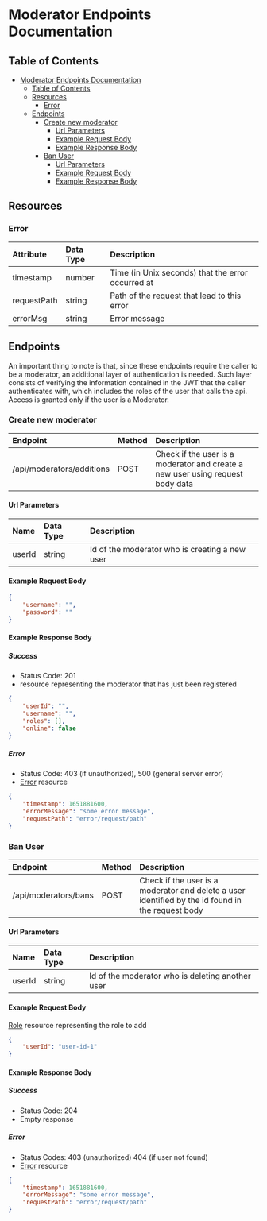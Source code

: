 # Moderator Endpoints Documentation

## Table of Contents

- [Moderator Endpoints Documentation](#moderator-endpoints-documentation)
  - [Table of Contents](#table-of-contents)
  - [Resources](#resources)
    - [Error](#error)
  - [Endpoints](#endpoints)
    - [Create new moderator](#create-new-moderator)
      - [Url Parameters](#url-parameters)
      - [Example Request Body](#example-request-body)
      - [Example Response Body](#example-response-body)
    - [Ban User](#ban-user)
      - [Url Parameters](#url-parameters-1)
      - [Example Request Body](#example-request-body-1)
      - [Example Response Body](#example-response-body-1)

## Resources

### Error

| Attribute | Data Type | Description |
| :-------- | :-------- | :---------- |
| timestamp | number | Time (in Unix seconds) that the error occurred at |
| requestPath | string | Path of the request that lead to this error |
| errorMsg | string | Error message |

## Endpoints

An important thing to note is that, since these endpoints require the caller to be a moderator, an additional layer of authentication is needed. Such layer consists of verifying the information contained in the JWT that the caller authenticates with, which includes the roles of the user that calls the api.
Access is granted only if the user is a Moderator.

### Create new moderator

| Endpoint | Method | Description |
| :------- | :----- | :---------- |
| /api/moderators/additions | POST | Check if the user is a moderator and create a new user using request body data |

#### Url Parameters

| Name | Data Type | Description |
| :--- | :-------- | :---------- |
| userId | string | Id of the moderator who is creating a new user |

#### Example Request Body

```json
{
    "username": "",
    "password": ""
}
```

#### Example Response Body

##### Success

- Status Code: 201
- resource representing the moderator that has just been registered

```json
{
    "userId": "",
    "username": "",
    "roles": [], 
    "online": false
}
```

##### Error

- Status Code: 403 (if unauthorized), 500 (general server error)
- [Error](#error) resource

```json
{
    "timestamp": 1651881600,
    "errorMessage": "some error message",
    "requestPath": "error/request/path"
}
```

### Ban User

| Endpoint | Method | Description |
| :------- | :----- | :---------- |
| /api/moderators/bans | POST | Check if the user is a moderator and delete a user identified by the id found in the request body |

#### Url Parameters

| Name | Data Type | Description |
| :--- | :-------- | :---------- |
| userId | string | Id of the moderator who is deleting another user |

#### Example Request Body

[Role](#role) resource representing the role to add

```json
{
    "userId": "user-id-1"
}
```

#### Example Response Body

##### Success

- Status Code: 204
- Empty response

##### Error

- Status Codes: 403 (unauthorized) 404 (if user not found)
- [Error](#error) resource

```json
{
    "timestamp": 1651881600,
    "errorMessage": "some error message",
    "requestPath": "error/request/path"
}
```
